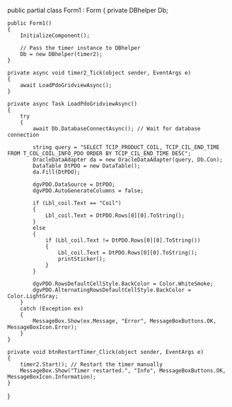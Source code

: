 public partial class Form1 : Form
{
    private DBhelper Db;

    public Form1()
    {
        InitializeComponent();
        
        // Pass the timer instance to DBhelper
        Db = new DBhelper(timer2);
    }

    private async void timer2_Tick(object sender, EventArgs e)
    {
        await LoadPdoGridviewAsync();
    }

    private async Task LoadPdoGridviewAsync()
    {
        try
        {
            await Db.DatabaseConnectAsync(); // Wait for database connection

            string query = "SELECT TCIP_PRODUCT_COIL, TCIP_CIL_END_TIME FROM T_COL_COIL_INFO_PDO ORDER BY TCIP_CIL_END_TIME DESC";
            OracleDataAdapter da = new OracleDataAdapter(query, Db.Con);
            DataTable DtPDO = new DataTable();
            da.Fill(DtPDO);

            dgvPDO.DataSource = DtPDO;
            dgvPDO.AutoGenerateColumns = false;

            if (Lbl_coil.Text == "Coil")
            {
                Lbl_coil.Text = DtPDO.Rows[0][0].ToString();
            }
            else
            {
                if (Lbl_coil.Text != DtPDO.Rows[0][0].ToString())
                {
                    Lbl_coil.Text = DtPDO.Rows[0][0].ToString();
                    printSticker();
                }
            }

            dgvPDO.RowsDefaultCellStyle.BackColor = Color.WhiteSmoke;
            dgvPDO.AlternatingRowsDefaultCellStyle.BackColor = Color.LightGray;
        }
        catch (Exception ex)
        {
            MessageBox.Show(ex.Message, "Error", MessageBoxButtons.OK, MessageBoxIcon.Error);
        }
    }

    private void btnRestartTimer_Click(object sender, EventArgs e)
    {
        timer2.Start(); // Restart the timer manually
        MessageBox.Show("Timer restarted.", "Info", MessageBoxButtons.OK, MessageBoxIcon.Information);
    }
}